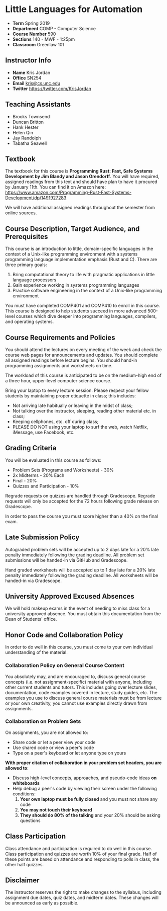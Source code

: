 # Little Languages for Automation

- **Term**          Spring 2019             
- **Department**    COMP - Computer Science 
- **Course Number** 590                     
- **Sections**      140 - MWF - 1:25pm      
- **Classroom**     Greenlaw 101            

## Instructor Info

- **Name** Kris Jordan
- **Office** SN254
- **Email** <kris@cs.unc.edu>
- **Twitter** <https://twitter.com/KrisJordan>

## Teaching Assistants

- Brooks Townsend
- Duncan Britton
- Hank Hester
- Helen Qin
- Jay Randolph
- Tabatha Seawell

## Textbook

The textbook for this course is **Programming Rust: Fast, Safe Systems Development by Jim Blandy and Jason Orendorff**. You will have required, assigned readings from this text and should have plan to have it procured by January 11th. You can find it on Amazon here: <https://www.amazon.com/Programming-Rust-Fast-Systems-Development/dp/1491927283>

We will have additional assigned readings throughout the semester from online sources.

## Course Description, Target Audience, and Prerequisites

This course is an introduction to little, domain-specific languages in the context of a Unix-like programming environment with a systems programming language implementation emphasis (Rust and C). There are three primary goals:

1. Bring computational theory to life with pragmatic applications in little language processors
2. Gain experience working in systems programming languages
3. Practice software engineering in the context of a Unix-like programming environment

You must have completed COMP401 and COMP410 to enroll in this course. This course is designed to help students succeed in more advanced 500-level courses which dive deeper into programming languages, compilers, and operating systems.

## Course Requirements and Policies

You should attend the lectures on every meeting of the week and check the course web pages for announcements and updates. You should complete all assigned readings before lecture begins. You should hand-in programming assignments and worksheets on time.

The workload of this course is anticipated to be on the medium-high end of a three hour, upper-level computer science course.

Bring your laptop to every lecture session. Please respect your fellow students by maintaining proper etiquette in class; this includes:

- Not arriving late habitually or leaving in the midst of class;
- Not talking over the instructor, sleeping, reading other material etc. in class;
- Keeping cellphones, etc. off during class;
- PLEASE DO NOT using your laptop to surf the web, watch Netflix, iMessage, use Facebook, etc.

## Grading Criteria

You will be evaluated in this course as follows:

- Problem Sets (Programs and Worksheets) - 30%
- 2x Midterms - 20% Each
- Final - 20%
- Quizzes and Participation - 10%

Regrade requests on quizzes are handled through Gradescope. Regrade requests will only be accepted for the 72 hours following grade release on Gradescope.

In order to pass the course you must score higher than a 40% on the final exam.

## Late Submission Policy

Autograded problem sets will be accepted up to 2 days late for a 20% late penalty immediately following the grading deadline. All problem set submissions will be handed-in via GitHub and Gradescope.

Hand graded worksheets will be accepted up to 1 day late for a 20% late penalty immediately following the grading deadline. All worksheets will be handed-in via Gradescope.

## University Approved Excused Absences

We will hold makeup exams in the event of needing to miss class for a university approved absence. You must obtain this documentation from the Dean of Students' office.

## Honor Code and Collaboration Policy

In order to do well in this course, you must come to your own individual understanding of the material.

### Collaboration Policy on General Course Content

You absolutely may, and are encouraged to, discuss general course concepts (i.e. not assignment-specific) material with anyone, including other current students and tutors. This includes going over lecture slides, documentation, code examples covered in lecture, study guides, etc. The examples you use to discuss general course materials must be from lecture or your own creativity, you cannot use examples directly drawn from assignments.

### Collaboration on Problem Sets

On assignments, you are not allowed to:

- Share code or let a peer view your code
- Use shared code or view a peer's code
- Type on a peer's keyboard or let anyone type on yours

**With proper citation of collaboration in your problem set headers, you are allowed to**:

- Discuss high-level concepts, approaches, and pseudo-code ideas **on whiteboards**
- Help debug a peer's code by viewing their screen under the following conditions:
  1. **Your own laptop must be fully closed** and you must not share any code
  2. **You may not touch their keyboard**
  3. **They should do 80% of the talking** and your 20% should be asking questions

## Class Participation

Class attendance and participation is required to do well in this course. Class participation and quizzes are worth 10% of your final grade. Half of these points are based on attendance and responding to polls in class, the other half quizzes.

## Disclaimer

The instructor reserves the right to make changes to the syllabus, including assignment due dates, quiz dates, and midterm dates. These changes will be announced as early as possible.
